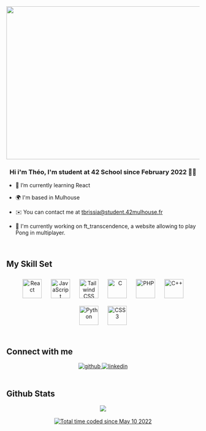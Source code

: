 <div align="center">
<img src="https://media.giphy.com/media/1QfiAtGHd1CS4HzaiU/giphy.gif" align="center" height="400" width="800" />
</div>  
  

### <div align="center">Hi i'm Théo, I'm student at 42 School since February 2022 👨‍💻</div>  
  

- 🌱 I’m currently learning React
  

- 🌍 I'm based in Mulhouse
  

- ✉️ You can contact me at tbrissia@student.42mulhouse.fr 
  

- 🧰 I'm currently working on ft_transcendence, a website allowing to play Pong in multiplayer.
  

<br/>  


## My Skill Set  

<div align="center">  
<a href="https://reactjs.org/" target="_blank"><img style="margin: 10px" src="https://profilinator.rishav.dev/skills-assets/react-original-wordmark.svg" alt="React" height="50" /></a>  
<a href="https://www.javascript.com/" target="_blank"><img style="margin: 10px" src="https://profilinator.rishav.dev/skills-assets/javascript-original.svg" alt="JavaScript" height="50" /></a>  
<a href="https://www.tailwindcss.com/" target="_blank"><img style="margin: 10px" src="https://profilinator.rishav.dev/skills-assets/tailwindcss.svg" alt="Tailwind CSS" height="50" /></a>  
<a href="https://www.cprogramming.com/" target="_blank"><img style="margin: 10px" src="https://profilinator.rishav.dev/skills-assets/c-original.svg" alt="C" height="50" /></a>  
<a href="https://www.php.net/" target="_blank"><img style="margin: 10px" src="https://profilinator.rishav.dev/skills-assets/php-original.svg" alt="PHP" height="50" /></a>  
<a href="https://www.cplusplus.com/" target="_blank"><img style="margin: 10px" src="https://profilinator.rishav.dev/skills-assets/cplusplus-original.svg" alt="C++" height="50" /></a>  
<a href="https://www.python.org/" target="_blank"><img style="margin: 10px" src="https://profilinator.rishav.dev/skills-assets/python-original.svg" alt="Python" height="50" /></a>  
<a href="https://www.w3schools.com/css/" target="_blank"><img style="margin: 10px" src="https://profilinator.rishav.dev/skills-assets/css3-original-wordmark.svg" alt="CSS3" height="50" /></a>  
</div>



</td></tr></table>  

<br/>  


## Connect with me  
<div align="center">
<a href="https://github.com/brissboss" target="_blank">
<img src=https://img.shields.io/badge/github-%2324292e.svg?&style=for-the-badge&logo=github&logoColor=white alt=github style="margin-bottom: 5px;" />
</a>
<a href="https://linkedin.com/in/théo-brissiaud-847151218" target="_blank">
<img src=https://img.shields.io/badge/linkedin-%231E77B5.svg?&style=for-the-badge&logo=linkedin&logoColor=white alt=linkedin style="margin-bottom: 5px;" />
</a>  
</div>  
  

<br/>  


## Github Stats  
<div align="center"><img src="https://github-readme-stats.vercel.app/api/top-langs/?username=brissboss&hide_border=true&layout=compact" align="center" /></div>
<br />

<div align="center"><a href="https://wakatime.com/@14b8efb4-e272-4cf8-9c5e-7bd1923478f8"><img src="https://wakatime.com/badge/user/14b8efb4-e272-4cf8-9c5e-7bd1923478f8.svg" alt="Total time coded since May 10 2022" /></a>
 </div>
